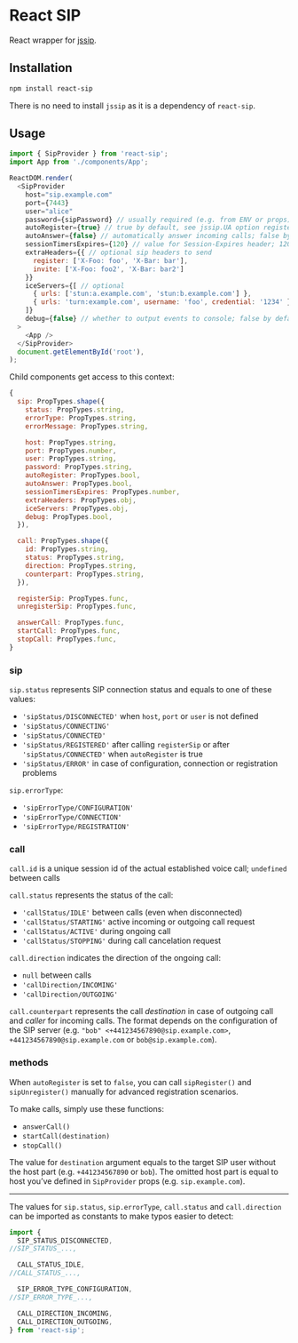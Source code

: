 React SIP
===

React wrapper for [jssip](https://github.com/versatica/JsSIP).


Installation
---

```bash
npm install react-sip
```

There is no need to install `jssip` as it is a dependency of `react-sip`.


Usage
---

```js
import { SipProvider } from 'react-sip';
import App from './components/App';  

ReactDOM.render(
  <SipProvider
    host="sip.example.com"
    port={7443}
    user="alice"
    password={sipPassword} // usually required (e.g. from ENV or props)
    autoRegister={true} // true by default, see jssip.UA option register
    autoAnswer={false} // automatically answer incoming calls; false by default
    sessionTimersExpires={120} // value for Session-Expires header; 120 by default
    extraHeaders={{ // optional sip headers to send
      register: ['X-Foo: foo', 'X-Bar: bar'],
      invite: ['X-Foo: foo2', 'X-Bar: bar2']
    }}
    iceServers={[ // optional
      { urls: ['stun:a.example.com', 'stun:b.example.com'] },
      { urls: 'turn:example.com', username: 'foo', credential: '1234' }
    ]}
    debug={false} // whether to output events to console; false by default
  >
    <App />
  </SipProvider>
  document.getElementById('root'),
);
```

Child components get access to this context:

```js
{
  sip: PropTypes.shape({
    status: PropTypes.string,
    errorType: PropTypes.string,
    errorMessage: PropTypes.string,

    host: PropTypes.string,
    port: PropTypes.number,
    user: PropTypes.string,
    password: PropTypes.string,
    autoRegister: PropTypes.bool,
    autoAnswer: PropTypes.bool,
    sessionTimersExpires: PropTypes.number,
    extraHeaders: PropTypes.obj,
    iceServers: PropTypes.obj,
    debug: PropTypes.bool,
  }),

  call: PropTypes.shape({
    id: PropTypes.string,
    status: PropTypes.string,
    direction: PropTypes.string,
    counterpart: PropTypes.string,
  }),

  registerSip: PropTypes.func,
  unregisterSip: PropTypes.func,

  answerCall: PropTypes.func,
  startCall: PropTypes.func,
  stopCall: PropTypes.func,
}
```

### sip

`sip.status` represents SIP connection status and equals to one of these values:

* `'sipStatus/DISCONNECTED'` when `host`, `port` or `user` is not defined
* `'sipStatus/CONNECTING'`
* `'sipStatus/CONNECTED'`
* `'sipStatus/REGISTERED'` after calling `registerSip` or after `'sipStatus/CONNECTED'` when `autoRegister` is true
* `'sipStatus/ERROR'` in case of configuration, connection or registration problems

`sip.errorType`:

* `'sipErrorType/CONFIGURATION'`
* `'sipErrorType/CONNECTION'`
* `'sipErrorType/REGISTRATION'`

### call

`call.id` is a unique session id of the actual established voice call; `undefined` between calls

`call.status` represents the status of the call:

* `'callStatus/IDLE'` between calls (even when disconnected)
* `'callStatus/STARTING'` active incoming or outgoing call request
* `'callStatus/ACTIVE'` during ongoing call
* `'callStatus/STOPPING'` during call cancelation request

`call.direction` indicates the direction of the ongoing call:

* `null` between calls
* `'callDirection/INCOMING'`
* `'callDirection/OUTGOING'`

`call.counterpart` represents the call _destination_ in case of outgoing call and _caller_ for
incoming calls.
The format depends on the configuration of the SIP server (e.g. `"bob" <+441234567890@sip.example.com>`, `+441234567890@sip.example.com` or `bob@sip.example.com`).

### methods

When `autoRegister` is set to `false`, you can call `sipRegister()` and `sipUnregister()` manually for advanced registration scenarios.

To make calls, simply use these functions:

* `answerCall()`
* `startCall(destination)`
* `stopCall()`

The value for `destination` argument equals to the target SIP user without the host part (e.g. `+441234567890` or `bob`).
The omitted host part is equal to host you’ve defined in `SipProvider` props (e.g. `sip.example.com`).

---

The values for `sip.status`, `sip.errorType`, `call.status` and `call.direction` can be imported as constants to make typos easier to detect:

```js
import {
  SIP_STATUS_DISCONNECTED,
//SIP_STATUS_...,

  CALL_STATUS_IDLE,
//CALL_STATUS_...,

  SIP_ERROR_TYPE_CONFIGURATION,
//SIP_ERROR_TYPE_...,

  CALL_DIRECTION_INCOMING,
  CALL_DIRECTION_OUTGOING,
} from 'react-sip';
```
